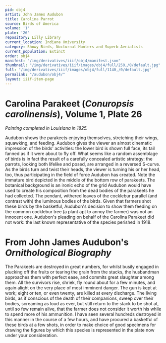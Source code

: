 ```yaml
---
pid: obj4
artist: John James Audubon
title: Carolina Parrot
source: Birds of America
volume: '1'
plate: '26'
repository: Lilly Library
current_location: Indiana University
category: Showy Birds, Nocturnal Hunters and Superb Aerialists
current_population: Extinct
order: obj4
manifest: "/img/derivatives/iiif/obj4/manifest.json"
thumbnail: "/img/derivatives/iiif/images/obj4/full/250,/0/default.jpg"
full: "/img/derivatives/iiif/images/obj4/full/1140,/0/default.jpg"
permalink: "/audubon/obj4/"
layout: iiif-item-page
---
```



# Carolina Parakeet (_Conuropsis carolinensis_), Volume 1, Plate 26

_Painting completed in Louisiana in 1825._

Audubon shows the parakeets enjoying themselves, stretching their wings, squawking, and feeding. Audubon gives the viewer an almost cinematic impression of the birds' activities: the lower bird is shown full face, its tail fanned as if it were about to fly off. What seems like a random assemblage of birds is in fact the result of a carefully concealed artistic strategy: the parrots, looking both lifelike and posed, are arranged in a reversed S-curve. As the birds turn and twist their heads, the viewer is turning his or her head, too, thus participating in the field of force Audubon has created. Note the immature bird depicted in the middle of the bottom row of parakeets. The botanical background is an ironic echo of the grid Audubon would have used to create his composition from the dead bodies of the parakeets he had collected. The pendant, withered leaves of the cocklebur parallel (and contrast with) the luminous bodies of the birds. Given that farmers shot these birds by the basketful, Audubon's decision to show them feeding on the common cocklebur tree (a plant apt to annoy the farmer) was not an innocent one. Audubon's pleading on behalf of the Carolina Parakeet did not work: the last known representative of the species perished in 1918.

# From John James Audubon's _Ornithological Biography_

The Parakeets are destroyed in great numbers, for whilst busily engaged in plucking off the fruits or tearing the grain from the stacks, the husbandman approaches them with perfect ease, and commits great slaughter among them. All the survivors rise, shriek, fly round about for a few minutes, and again alight on the very place of most imminent danger. The gun is kept at work; eight or ten, or even twenty, are killed at every discharge. The living birds, as if conscious of the death of their companions, sweep over their bodies, screaming as loud as ever, but still return to the stack to be shot at, until so few remain alive, that the farmer does not consider it worth his while to spend more of his ammunition. I have seen several hundreds destroyed in this manner in the course of a few hours, and have procured a basketful of these birds at a few shots, in order to make choice of good specimens for drawing the figures by which this species is represented in the plate now under your consideration.
